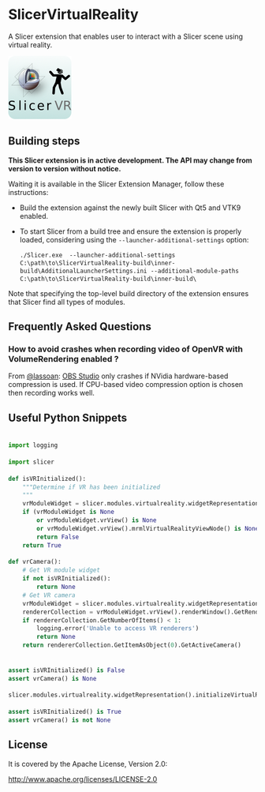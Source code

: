 SlicerVirtualReality
====================

A Slicer extension that enables user to interact with a Slicer scene using virtual reality.

![](SlicerVirtualReality.png)

Building steps
--------------

**This Slicer extension is in active development. The API may change from version to version without notice.**

Waiting it is available in the Slicer Extension Manager, follow these instructions:

- Build the extension against the newly built Slicer with Qt5 and VTK9 enabled.

- To start Slicer from a build tree and ensure the extension is properly loaded, considering using the ``--launcher-additional-settings`` option:

   ```
   ./Slicer.exe  --launcher-additional-settings C:\path\to\SlicerVirtualReality-build\inner-build\AdditionalLauncherSettings.ini --additional-module-paths C:\path\to\SlicerVirtualReality-build\inner-build\
   ```

Note that specifying the top-level build directory of the extension ensures that Slicer find all types of modules.

Frequently Asked Questions
--------------------------

### How to avoid crashes when recording video of OpenVR with VolumeRendering enabled ?

From [@lassoan][lassoan]: [OBS Studio][obsproject] only crashes if NVidia hardware-based compression is used.
If CPU-based video compression option is chosen then recording works well.

[lassoan]: https://github.com/lassoan
[obsproject]: https://obsproject.com/

Useful Python Snippets
----------------------

```python

import logging

import slicer

def isVRInitialized():
    """Determine if VR has been initialized
    """
    vrModuleWidget = slicer.modules.virtualreality.widgetRepresentation()
    if (vrModuleWidget is None
        or vrModuleWidget.vrView() is None
        or vrModuleWidget.vrView().mrmlVirtualRealityViewNode() is None):
        return False
    return True

def vrCamera():
    # Get VR module widget
    if not isVRInitialized():
        return None
    # Get VR camera
    vrModuleWidget = slicer.modules.virtualreality.widgetRepresentation()
    rendererCollection = vrModuleWidget.vrView().renderWindow().GetRenderers()
    if rendererCollection.GetNumberOfItems() < 1:
        logging.error('Unable to access VR renderers')
        return None
    return rendererCollection.GetItemAsObject(0).GetActiveCamera()


assert isVRInitialized() is False
assert vrCamera() is None

slicer.modules.virtualreality.widgetRepresentation().initializeVirtualReality()

assert isVRInitialized() is True
assert vrCamera() is not None


```

License
-------

It is covered by the Apache License, Version 2.0:

http://www.apache.org/licenses/LICENSE-2.0
